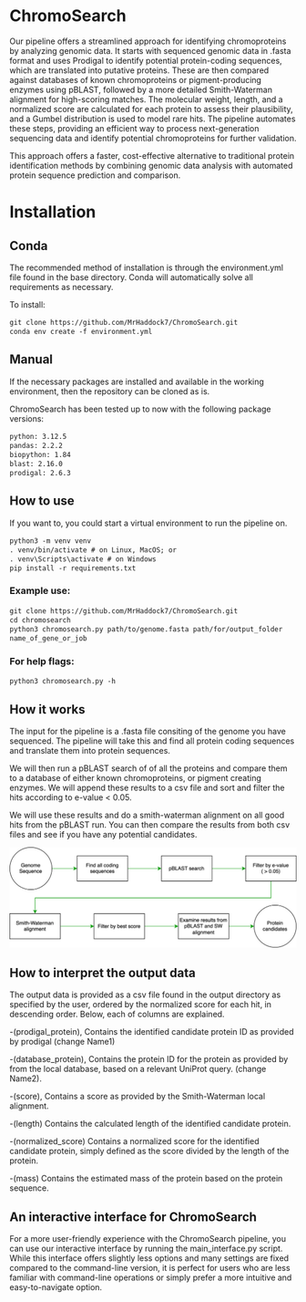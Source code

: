 # ChromoSearch

Our pipeline offers a streamlined approach for identifying chromoproteins by analyzing genomic data. It starts with sequenced genomic data in .fasta format and uses Prodigal to identify potential protein-coding sequences, which are translated into putative proteins. These are then compared against databases of known chromoproteins or pigment-producing enzymes using pBLAST, followed by a more detailed Smith-Waterman alignment for high-scoring matches. The molecular weight, length, and a normalized score are calculated for each protein to assess their plausibility, and a Gumbel distribution is used to model rare hits. The pipeline automates these steps, providing an efficient way to process next-generation sequencing data and identify potential chromoproteins for further validation.

This approach offers a faster, cost-effective alternative to traditional protein identification methods by combining genomic data analysis with automated protein sequence prediction and comparison.

# Installation

## Conda

The recommended method of installation is through the environment.yml file found in the base directory. Conda will automatically solve all requirements as necessary.

To install:

```
git clone https://github.com/MrHaddock7/ChromoSearch.git
conda env create -f environment.yml
```

## Manual

If the necessary packages are installed and available in the working environment, then the repository can be cloned as is.

ChromoSearch has been tested up to now with the following package versions:

```
python: 3.12.5
pandas: 2.2.2
biopython: 1.84
blast: 2.16.0
prodigal: 2.6.3
```


## How to use

If you want to, you could start a virtual environment to run the pipeline on.

```
python3 -m venv venv
. venv/bin/activate # on Linux, MacOS; or
. venv\Scripts\activate # on Windows
pip install -r requirements.txt
```

### Example use:

```
git clone https://github.com/MrHaddock7/ChromoSearch.git
cd chromosearch
python3 chromosearch.py path/to/genome.fasta path/for/output_folder name_of_gene_or_job
```

### For help flags:

```
python3 chromosearch.py -h
```

## How it works

The input for the pipeline is a .fasta file consiting of the genome you have sequenced. The pipeline will take this and find all protein coding sequences and translate them into protein sequences.

We will then run a pBLAST search of of all the proteins and compare them to a database of either known chromoproteins, or pigment creating enzymes. We will append these results to a csv file and sort and filter the hits according to e-value < 0.05.

We will use these results and do a smith-waterman alignment on all good hits from the pBLAST run. You can then compare the results from both csv files and see if you have any potential candidates.

![Visualisation of pipeline](pictures/pipeline4.drawio.svg)

## How to interpret the output data

The output data is provided as a csv file found in the output directory as specified by the user, ordered by the normalized score for each hit, in descending order. Below, each of columns are explained.

-(prodigal_protein), Contains the identified candidate protein ID as provided by prodigal (change Name1) 

-(database_protein), Contains the protein ID for the protein as provided by from the local database, based on a relevant UniProt query. (change Name2).

-(score), Contains a score as provided by the Smith-Waterman local alignment.

-(length) Contains the calculated length of the identified candidate protein.

-(normalized_score) Contains a normalized score for the identified candidate protein, simply defined as the score divided by the length of the protein. 

-(mass) Contains the estimated mass of the protein based on the protein sequence.

## An interactive interface for ChromoSearch

For a more user-friendly experience with the ChromoSearch pipeline, you can use our interactive interface by running the main_interface.py script. While this interface offers slightly less options and many settings are fixed compared to the command-line version, it is perfect for users who are less familiar with command-line operations or simply prefer a more intuitive and easy-to-navigate option. 
